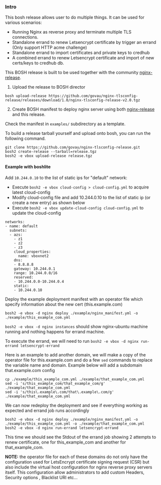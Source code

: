 ### Intro

This bosh release allows user to do multiple things. It can be used for various scenarios:

 - Running Nginx as reverse proxy and terminate multiple TLS connections.
 - Standalone errand to renew Letsencrypt certificate by trigger an errand (Only support HTTP acme challenge)
 - Standalone errand to import certificates and private keys to credhub
 - A combined errand to renew Letsencrypt certificate and import of new certs/keys to credhub db.

This BOSH release is built to be used together with the community [nginx-release](https://github.com/cloudfoundry-community/nginx-release).

1. Upload the release to BOSH director

```
bosh upload-release https://github.com/govau/nginx-tlsconfig-release/releases/download/1.0/nginx-tlsconfig-release-v2.0.tgz
```

2. Create BOSH manifest to deploy nginx server using both [nginx-release](https://github.com/cloudfoundry-community/nginx-release) and this release.

Check the manifest in `examples/` subdirectory as a template.

To build a release tarball yourself and upload onto bosh, you can run the following command.

```
git clone https://github.com/govau/nginx-tlsconfig-release.git
bosh2 create-release --tarball=release.tgz
bosh2 -e vbox upload-release release.tgz
```


#### Example with boshlite

Add `10.244.0.10` to the list of static ips for "default" network:

 - Execute `bosh2 -e vbox cloud-config > cloud-config.yml` to acquire latest cloud-config
 - Modify cloud-config file and add 10.244.0.10 to the list of static ip (or create a new entry) as shown below
 - Execute `bosh2 -e vbox update-cloud-config cloud-config.yml` to update the cloud-config

```
networks:
- name: default
  subnets:
  - azs:
    - z1
    - z2
    - z3
    cloud_properties:
      name: vboxnet2
    dns:
    - 8.8.8.8
    gateway: 10.244.0.1
    range: 10.244.0.0/16
    reserved:
    - 10.244.0.0-10.244.0.4
    static:
    - 10.244.0.10
```
Deploy the example deployment manifest with an operator file which specify information about the new cert (this.example.com)

```
bosh2 -e vbox -d nginx deploy ./example/nginx_manifest.yml -o ./example/this_example_com.yml
```

`bosh2 -e vbox -d nginx instances` should show nginx-ubuntu machine running and nothing happens for errand machine.

To execute the errand, we will need to run `bosh2 -e vbox -d nginx run-errand letsencrypt-errand`

Here is an example to add another domain, we will make a copy of the operator file for this.example.com and do a few `sed` commands to replace the variable name and domain. Example below will add a subdomain that.example.com config

```
cp ./example/this_example_com.yml ./example/that_example_com.yml
sed -i 's/this_example_com/that_example_com/g' ./example/that_example_com.yml
sed -i 's/this\.example\.com/that\.example\.com/g' ./example/that_example_com.yml
```

We can now redeploy the deployment and see if everything working as expected and errand job runs accordingly

```
bosh2 -e vbox -d nginx deploy ./example/nginx_manifest.yml -o ./example/this_example_com.yml -o ./example/that_example_com.yml
bosh2 -e vbox -d nginx run-errand letsencrypt-errand
```

This time we should see the Stdout of the errand job showing 2 attempts to renew certificate, one for this_example_com and another for that_example_com.

__NOTE:__ the operator file for each of these domains do not only have the configuration used for LetsEncrypt certificate signing request (CSR) but also include the virtual host configuration for nginx reverse proxy servers itself. This configuration allow administrators to add custom Headers, Security options , Blacklist URI etc...
